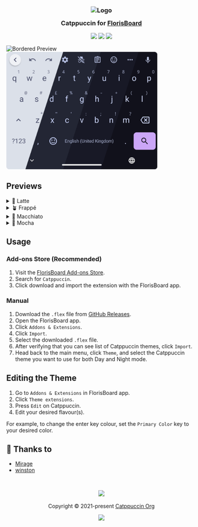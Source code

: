 <h3 align="center">
	<img src="https://raw.githubusercontent.com/catppuccin/catppuccin/main/assets/logos/exports/1544x1544_circle.png" width="100" alt="Logo"/><br/>
	<img src="https://raw.githubusercontent.com/catppuccin/catppuccin/main/assets/misc/transparent.png" height="30" width="0px"/>
	Catppuccin for <a href="https://github.com/florisboard/florisboard">FlorisBoard</a>
	<img src="https://raw.githubusercontent.com/catppuccin/catppuccin/main/assets/misc/transparent.png" height="30" width="0px"/>
</h3>

<p align="center">
    <a href="https://github.com/catppuccin/florisboard/stargazers"><img src="https://img.shields.io/github/stars/catppuccin/florisboard?colorA=363a4f&colorB=b7bdf8&style=for-the-badge"></a>
    <a href="https://github.com/catppuccin/florisboard/issues"><img src="https://img.shields.io/github/issues/catppuccin/florisboard?colorA=363a4f&colorB=f5a97f&style=for-the-badge"></a>
    <a href="https://github.com/catppuccin/florisboard/contributors"><img src="https://img.shields.io/github/contributors/catppuccin/florisboard?colorA=363a4f&colorB=a6da95&style=for-the-badge"></a>
</p>

<p float="left">
  <img src="assets/bordered/preview_bordered.webp" alt="Bordered Preview" width=400>
  <img src="assets/borderless/preview_borderless.webp" alt="Borderless Preview" width=400>
</p>

## Previews

<details>
<summary>🌻 Latte</summary>
<img src="assets/bordered/latte_bordered.webp" height="500"/>
<img src="assets/borderless/latte_borderless.webp" height="500"/>
</details>
<details>
<summary>🪴 Frappé</summary>
<img src="assets/bordered/frappe_bordered.webp" height="500"/>
<img src="assets/borderless/frappe_borderless.webp" height="500"/>
</details>
<details>
<summary>🌺 Macchiato</summary>
<img src="assets/bordered/macchiato_bordered.webp" height="500"/>
<img src="assets/borderless/macchiato_borderless.webp" height="500"/>
</details>
<details>
<summary>🌿 Mocha</summary>
<img src="assets/bordered/mocha_bordered.webp" height="500"/>
<img src="assets/borderless/mocha_borderless.webp" height="500"/>
</details>

## Usage

### Add-ons Store (Recommended)

1. Visit the [FlorisBoard Add-ons Store](https://beta.addons.florisboard.org/).
2. Search for `Catppuccin`.
3. Click download and import the extension with the FlorisBoard app.

### Manual

1. Download the `.flex` file from [GitHub Releases](https://github.com/catppuccin/florisboard/releases/latest).
2. Open the FlorisBoard app.
3. Click `Addons & Extensions`.
4. Click `Import`.
5. Select the downloaded `.flex` file.
6. After verifying that you can see list of Catppuccin themes, click `Import`.
7. Head back to the main menu, click `Theme`, and select the Catppuccin theme you want to use for both Day and Night mode.

## Editing the Theme

1. Go to `Addons & Extensions` in FlorisBoard app.
2. Click `Theme extensions`.
3. Press `Edit` on Catppuccin.
4. Edit your desired flavour(s).

For example, to change the enter key colour, set the `Primary Color` key to your
desired color.

## 💝 Thanks to

- [Mirage](https://github.com/skinatro)
- [winston](https://github.com/nekowinston)

&nbsp;

<p align="center"><img src="https://raw.githubusercontent.com/catppuccin/catppuccin/main/assets/footers/gray0_ctp_on_line.svg?sanitize=true" /></p>
<p align="center">Copyright &copy; 2021-present <a href="https://github.com/catppuccin" target="_blank">Catppuccin Org</a>
<p align="center"><a href="https://github.com/catppuccin/catppuccin/blob/main/LICENSE"><img src="https://img.shields.io/static/v1.svg?style=for-the-badge&label=License&message=MIT&logoColor=d9e0ee&colorA=363a4f&colorB=b7bdf8"/></a></p>
